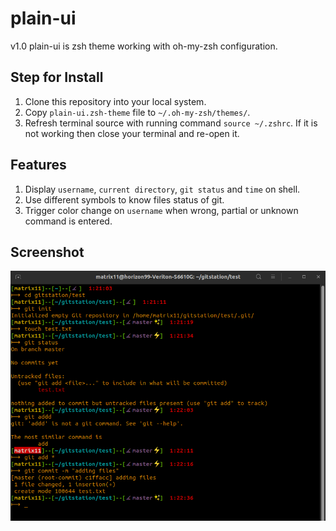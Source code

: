 # plain-ui
v1.0
plain-ui is zsh theme working with oh-my-zsh configuration.

## Step for Install
1. Clone this repository into your local system.
2. Copy `plain-ui.zsh-theme` file to `~/.oh-my-zsh/themes/`.
3. Refresh terminal source with running command `source ~/.zshrc`. If it is not working then close your terminal and re-open it.

## Features
1. Display `username`, `current directory`, `git status` and `time` on shell.
2. Use different symbols to know files status of git.
3. Trigger color change on `username` when wrong, partial or unknown command is entered.

## Screenshot
![plain-ui.jpg](media/plain-ui.jpg)